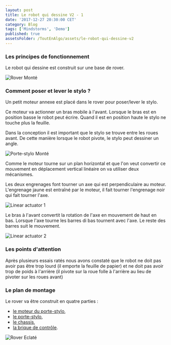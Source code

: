 ```yaml
---
layout: post
title: Le robot qui dessine V2 - 1
date: '2017-12-27 20:30:00 CET'
category: Blog
tags: ['Mindstorms', 'Demo']
published: true
assetsFolder: /ToutEnAlgo/assets/le-robot-qui-dessine-v2
---
```


### Les principes de fonctionnement

Le robot qui dessine est construit sur une base de rover. 

![Rover Monté]({{page.assetsFolder}}/0-ensemble/dessinateurv2-all-small.png)


### Comment poser et lever le stylo ?

Un petit moteur annexe est placé dans le rover pour poser/lever le stylo.

Ce moteur va actionner un bras mobile à l'avant. Lorsque le bras est en position basse le robot peut écrire. Quand il est en position haute le stylo ne touche plus la feuille.

Dans la conception il est important que le stylo se trouve entre les roues avant. De cette manière lorsque le robot pivote, le stylo peut dessiner un angle. 

![Porte-stylo Monté]({{page.assetsFolder}}/0-ensemble/dessinateurv2-all-avec-porte-stylo-small.png)


Comme le moteur tourne sur un plan horizontal et que l'on veut convertir ce mouvement en déplacement vertical linéaire on va utiliser deux mécanismes.

Les deux engrenages font tourner un axe qui est perpendiculaire au moteur. L'engrenage jaune est entraîné par le moteur, il fait tourner l'engrenage noir qui fait tourner l'axe.

![Linear actuator 1]({{page.assetsFolder}}/0-ensemble/linear-actuator-1.png)

Le bras à l'avant convertit la rotation de l'axe en mouvement de haut en bas. Lorsque l'axe tourne les barres di bas tournent avec l'axe. Le reste des barres suit le mouvement.

![Linear actuator 2]({{page.assetsFolder}}/0-ensemble/linear-actuator-2.png)

### Les points d'attention

Après plusieurs essais ratés nous avons constaté que le robot ne doit pas avoir pas être trop lourd (il emporte la feuille de papier) et ne doit pas avoir trop de poids à l'arrière (il pivote sur la roue folle à l'arrière au lieu de pivoter sur les roues avant)


### Le plan de montage

Le rover va être construit en quatre parties : 
- [le moteur du porte-stylo]({{site.prefix}}/blog/2017/12/28/le-robot-qui-dessine-v2-2), 
- [le porte-stylo]({{site.prefix}}/blog/2017/12/28/le-robot-qui-dessine-v2-3), 
- [le chassis]({{site.prefix}}/blog/2017/12/29/le-robot-qui-dessine-v2-4),
- [la brique de contrôle]({{site.prefix}}/blog/2017/12/29/le-robot-qui-dessine-v2-5).

![Rover Eclaté]({{page.assetsFolder}}/0-ensemble/dessinateurv2-avec-porte-stylo-exploded.png)

